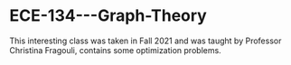 # ECE-134---Graph-Theory
This interesting class was taken in Fall 2021 and was taught by Professor Christina Fragouli, contains some optimization problems.
